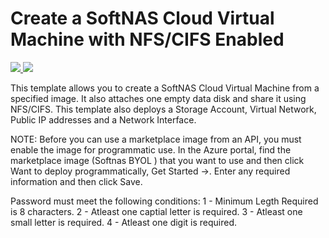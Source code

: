 # Create a SoftNAS Cloud Virtual Machine with NFS/CIFS Enabled

<a href="https://portal.azure.com/#create/Microsoft.Template/uri/https%3A%2F%2Fraw.githubusercontent.com%2Fjimyjohny%2FSoftnas-Azure%2Fmaster%2Fazuredeploy.json" target="_blank">
    <img src="http://azuredeploy.net/deploybutton.png"/>
</a>
<a href="http://armviz.io/#/?load=https%3A%2F%2Fraw.githubusercontent.com%2Fjimyjohny%2FSoftnas-Azure%2Fmaster%2Fazuredeploy.json" target="_blank">
    <img src="http://armviz.io/visualizebutton.png"/>
</a>

This template allows you to create a SoftNAS Cloud Virtual Machine from a specified image. It also attaches one empty data disk and share it using NFS/CIFS. This template also deploys a Storage Account, Virtual Network, Public IP addresses and a Network Interface.

NOTE: Before you can use a marketplace image from an API, you must enable the image for programmatic use. In the Azure portal, find the marketplace image (Softnas BYOL ) that you want to use and then click Want to deploy programmatically, Get Started ->. Enter any required information and then click Save.

Password must meet the following conditions:
1 - Minimum Legth Required is 8 characters.
2 - Atleast one captial letter is required.
3 - Atleast one small letter is required.
4 - Atleast one digit is required.
